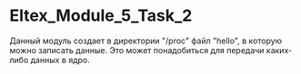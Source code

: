 # Eltex_Module_5_Task_2

Данный модуль создает в директории "/proc" файл "hello", в которую можно записать данные. Это может понадобиться для передачи каких-либо данных в ядро.
